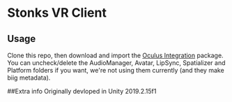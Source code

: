 # Stonks VR Client


## Usage
Clone this repo, then download and import the [Oculus Integration](https://assetstore.unity.com/packages/tools/integration/oculus-integration-82022) package. You can uncheck/delete the AudioManager, Avatar, LipSync, Spatializer and Platform folders if you want, we're not using them currently (and they make biig metadata).

##Extra info
Originally devloped in Unity 2019.2.15f1